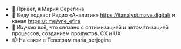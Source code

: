 - 👋 Привет, я Мария Серёгина
- 👀 Веду подкаст Радио «Аналитик» https://itanalyst.mave.digital/ и канал https://t.me/vne_efira
- 🌱 Изучаю всё, что связано с оптимизацией и автоматизацией процессов, созданием продуктов, CX и UX  
- 📫 На связи в Телеграм maria_serjogina

<!---
MariaSeryogina/MariaSeryogina is a ✨ special ✨ repository because its `README.md` (this file) appears on your GitHub profile.
You can click the Preview link to take a look at your changes.
--->
